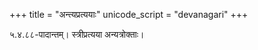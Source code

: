 +++
title = "अन्त्यप्रत्ययाः"
unicode_script = "devanagari"
+++

५.४.८८-पादान्तम्। स्त्रीप्रत्यया अन्यत्रोक्ताः।

<div class="spreadsheet" src="../antya-pratyayAH.toml" fullHeightWithRowsPerScreen=8> </div>  

